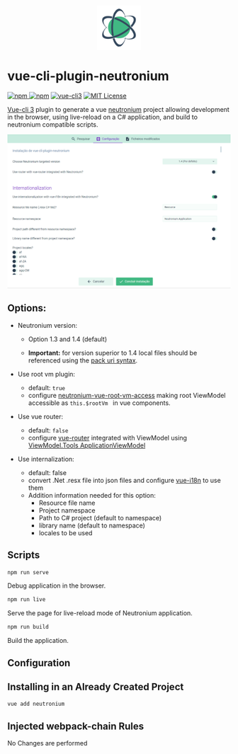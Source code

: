 <p align="center"><img <p align="center"><img width="100"src="./__doc__/logo.png"></p>

# vue-cli-plugin-neutronium

[![npm](https://img.shields.io/npm/v/vue-cli-plugin-neutronium.svg) ![npm](https://img.shields.io/npm/dm/vue-cli-plugin-neutronium.svg)](https://www.npmjs.com/package/vue-cli-plugin-neutronium)
[![vue-cli3](https://img.shields.io/badge/vue--cli-3.x-brightgreen.svg)](https://github.com/vuejs/vue-cli)
[![MIT License](https://img.shields.io/github/license/NeutroniumCore/vue-cli-plugin-neutronium.svg)](https://github.com/NeutroniumCore/vue-cli-plugin-neutronium/blob/master/LICENSE)


[Vue-cli 3](https://cli.vuejs.org/) plugin to generate a vue [neutronium](https://github.com/NeutroniumCore/Neutronium) project allowing development in the browser, using live-reload on a C# application, and build to neutronium compatible scripts.

![](./__doc__/vue-ui-screenshot1.png)

## Options:

- Neutronium version:
  - Option 1.3 and 1.4 (default)

   - **Important:** for version superior to 1.4 local files should be referenced using the [pack uri syntax](https://github.com/NeutroniumCore/Neutronium/blob/master/Documentation/Content/Reference_Files.md).

- Use root vm plugin:
  - default: `true`
  - configure [neutronium-vue-root-vm-access](https://github.com/NeutroniumCore/neutronium-vue-root-vm-access) making root ViewModel accessible as `this.$rootVm ` in vue components.

- Use vue router:
  - default: `false`
  - configure [vue-router](https://router.vuejs.org/) integrated with ViewModel using [ViewModel.Tools ApplicationViewModel](https://github.com/NeutroniumCore/ViewModel.Tools)

- Use internalization:
  - default: false
  - convert .Net .resx file into json files and configure [vue-i18n](https://kazupon.github.io/vue-i18n/) to use them
  - Addition information needed for this option:
    - Resource file name
    - Project namespace
    - Path to C# project (default to namespace)
    - library name (default to namespace)
    - locales to be used


## Scripts
``` sh
npm run serve
```

Debug application in the browser.

``` sh
npm run live
```

Serve the page for live-reload mode of Neutronium application.

``` sh
npm run build
```

Build the application.

## Configuration



## Installing in an Already Created Project

``` sh
vue add neutronium
```

## Injected webpack-chain Rules
No Changes are performed
